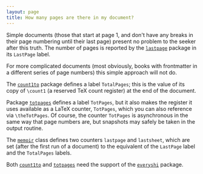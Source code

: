 ```yaml
---
layout: page
title: How many pages are there in my document?
---
```


Simple documents (those that start at page 1, and don't have any
breaks in their page numbering until their last page) present no
problem to the seeker after this truth.  The number of pages is
reported by the [`lastpage`](http://ctan.org/pkg/lastpage) package in its `LastPage` label.

For more complicated documents (most obviously, books with frontmatter
in a different series of page numbers) this simple approach will not
do.

The [`count1to`](http://ctan.org/pkg/count1to) package defines a label `TotalPages`; this is
the value of its copy of `\count1` (a reserved TeX count
register) at the end of the document.

Package [`totpages`](http://ctan.org/pkg/totpages) defines a label `TotPages`, but it also
makes the register it uses available as a LaTeX counter,
`TotPages`, which you can also reference via `\theTotPages`.  Of
course, the counter `TotPages` is asynchronous in the same way that
page numbers are, but snapshots may safely be taken in the output
routine.

The [`memoir`](http://ctan.org/pkg/memoir) class defines two counters `lastpage` and
`lastsheet`, which are set (after the first run of a document)
to the equivalent of the `LastPage` label and the
`TotalPages` labels.

Both [`count1to`](http://ctan.org/pkg/count1to) and [`totpages`](http://ctan.org/pkg/totpages) need the support of
the [`everyshi`](http://ctan.org/pkg/everyshi) package.

